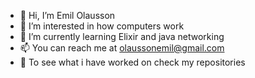 - 👋 Hi, I’m Emil Olausson
- 👀 I’m interested in how computers work
- 🌱 I’m currently learning Elixir and java networking
- 📫 You can reach me at olaussonemil@gmail.com
- 👜 To see what i have worked on check my repositories

<!---
EmilKoco/EmilKoco is a ✨ special ✨ repository because its `README.md` (this file) appears on your GitHub profile.
You can click the Preview link to take a look at your changes.
--->
